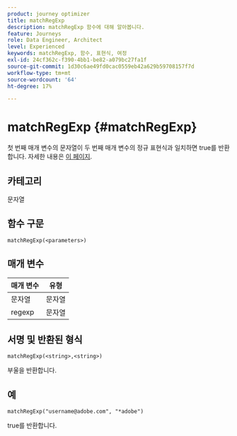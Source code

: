 ```yaml
---
product: journey optimizer
title: matchRegExp
description: matchRegExp 함수에 대해 알아봅니다.
feature: Journeys
role: Data Engineer, Architect
level: Experienced
keywords: matchRegExp, 함수, 표현식, 여정
exl-id: 24cf362c-f390-4bb1-be82-a079bc27fa1f
source-git-commit: 1d30c6ae49fd0cac0559eb42a629b59708157f7d
workflow-type: tm+mt
source-wordcount: '64'
ht-degree: 17%

---
```


# matchRegExp {#matchRegExp}

첫 번째 매개 변수의 문자열이 두 번째 매개 변수의 정규 표현식과 일치하면 true를 반환합니다. 자세한 내용은 [이 페이지](https://docs.oracle.com/javase/7/docs/api/java/util/regex/Pattern.html).

## 카테고리

문자열

## 함수 구문

`matchRegExp(<parameters>)`

## 매개 변수

| 매개 변수 | 유형 |
|--- |--- |
| 문자열 | 문자열 |
| regexp | 문자열 |

## 서명 및 반환된 형식

`matchRegExp(<string>,<string>)`

부울을 반환합니다.

## 예

`matchRegExp("username@adobe.com", "*adobe")`

true를 반환합니다.
